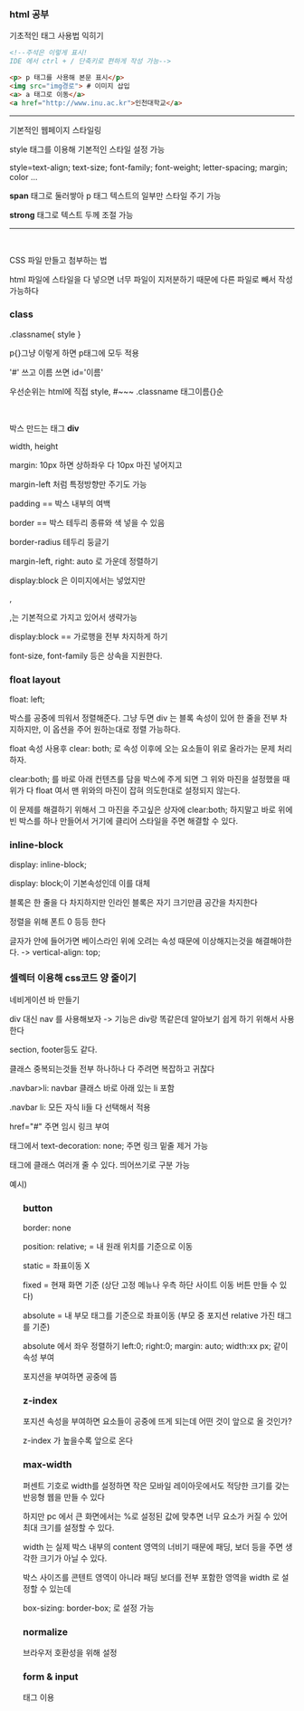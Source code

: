 ### html 공부

<p>기초적인 태그 사용법 익히기

```html
<!--주석은 이렇게 표시! 
IDE 에서 ctrl + / 단축키로 편하게 작성 가능-->

<p> p 태그를 사용해 본문 표시</p>
<img src="img경로"> # 이미지 삽입
<a> a 태그로 이동</a>
<a href="http://www.inu.ac.kr">인천대학교</a>
```
</p>

---

기본적인 웹페이지 스타일링

style 태그를 이용해 기본적인 스타일 설정 가능

style=text-align; text-size; font-family; font-weight; letter-spacing;
margin; color ...

**span** 태그로 둘러쌓아 p 태그 텍스트의 일부만 스타일 주기 가능

**strong** 태그로 텍스트 두께 조절 가능

--- 

<br />

CSS 파일 만들고 첨부하는 법

html 파일에 스타일을 다 넣으면 너무 파일이 지저분하기 때문에 다른 파일로 빼서 작성 가능하다

### class

.classname{
 style
}

p{}그냥 이렇게 하면 p태그에 모두 적용

'#' 쓰고 이름 쓰면 id='이름'

우선순위는 html에 직접 style, #~~~ .classname 태그이름{}순

<br>

박스 만드는 태그 **div**

width, height

margin: 10px 하면 상하좌우 다 10px 마진 넣어지고 

margin-left 처럼 특정방향만 주기도 가능

padding == 박스 내부의 여백

border == 박스 테두리 종류와 색 넣을 수 있음

border-radius 테두리 둥글기

margin-left, right: auto 로 가운데 정렬하기

display:block 은 이미지에서는 넣었지만 <div>,<p>,<h>는 기본적으로 가지고 있어서 생략가능

display:block == 가로행을 전부 차지하게 하기

font-size, font-family 등은 상속을 지원한다.

### float layout

float: left;

박스를 공중에 띄워서 정렬해준다. 그냥 두면 div 는 블록 속성이 있어 한 줄을 전부 차지하지만,
이 옵션을 주어 원하는대로 정렬 가능하다.

float 속성 사용후 clear: both; 로 속성 이후에 오는 요소들이 위로 올라가는 문제 처리하자.

clear:both; 를 바로 아래 컨텐츠를 담을 박스에 주게 되면 그 위와 마진을 설정했을 때 위가 다 float 여서 맨 위와의 마진이 잡혀 의도한대로 설정되지 않는다.

이 문제를 해결하기 위해서 그 마진을 주고싶은 상자에 clear:both; 하지말고 바로 위에 빈 박스를 하나 만들어서 거기에 클리어 스타일을 주면 해결할 수 있다.
### inline-block

display: inline-block;

display: block;이 기본속성인데 이를 대체

블록은 한 줄을 다 차지하지만 인라인 블록은 자기 크기만큼 공간을 차지한다

정렬을 위해 폰트 0 등등 한다

글자가 안에 들어가면 베이스라인 위에 오려는 속성 때문에 이상해지는것을 해결해야한다. -> vertical-align: top;


### 셀렉터 이용해 css코드 양 줄이기

네비게이션 바 만들기

div 대신 nav 를 사용해보자 -> 기능은 div랑 똑같은데 알아보기 쉽게 하기 위해서 사용한다

section, footer등도 같다.

클래스 중복되는것들 전부 하나하나 다 주려면 복잡하고 귀찮다

.navbar>li: navbar 클래스 바로 아래 있는 li 포함

.navbar li: 모든 자식 li들 다 선택해서 적용

href="#" 주면 임시 링크 부여

<a> 태그에서 text-decoration: none; 주면 링크 밑줄 제거 가능

태그에 클래스 여러개 줄 수 있다. 띄어쓰기로 구분 가능

예시) <ul class="navbar content">


### button

border: none

position: relative; = 내 원래 위치를 기준으로 이동

static = 좌표이동 X

fixed = 현재 화면 기준 (상단 고정 메뉴나 우측 하단 사이트 이동 버튼 만들 수 있다)

absolute = 내 부모 태그를 기준으로 좌표이동 (부모 중 포지션 relative 가진 태그를 기준)

absolute 에서 좌우 정렬하기 left:0; right:0; margin: auto; width:xx px; 같이 속성 부여

포지션을 부여하면 공중에 뜸

### z-index

포지션 속성을 부여하면 요소들이 공중에 뜨게 되는데 어떤 것이 앞으로 올 것인가?

z-index 가 높을수록 앞으로 온다

### max-width

퍼센트 기호로 width를 설정하면 작은 모바일 레이아웃에서도 적당한 크기를 갖는 반응형 웹을 만들 수 있다

하지만 pc 에서 큰 화면에서는 %로 설정된 값에 맞추면 너무 요소가 커질 수 있어 최대 크기를 설정할 수 있다.

width 는 실제 박스 내부의 content 영역의 너비기 때문에 패딩, 보더 등을 주면 생각한 크기가 아닐 수 있다.

박스 사이즈를 콘텐트 영역이 아니라 패딩 보더를 전부 포함한 영역을 width 로 설정할 수 있는데

box-sizing: border-box; 로 설정 가능

### normalize

브라우저 호환성을 위해 설정

### form & input

<form> 태그 이용 </form>
